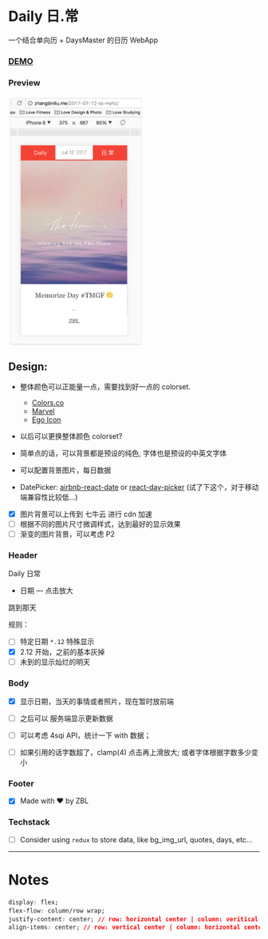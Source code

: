# Daily 日.常
一个结合单向历 + DaysMaster 的日历 WebApp

### [DEMO](http://zhangbinliu.me/2017-07-12-to-myhz/)

### Preview
<img src="screenshot.png" height="500" align="center"/>

## Design:

- 整体颜色可以正能量一点，需要找到好一点的 colorset.
  - [Colors.co](https://coolors.co/)
  - [Marvel](https://marvelapp.com/styleguide/design/color-scheme)
  - [Ego Icon](http://ego-icons.com/)

- 以后可以更换整体颜色 colorset?
- 简单点的话，可以背景都是预设的纯色, 字体也是预设的中英文字体
- 可以配置背景图片，每日数据
- DatePicker: [airbnb-react-date](https://github.com/airbnb/react-dates/blob/0eb0d046171239dd5efa06da7909c7fc34eb0b6f/src/components/SingleDatePickerInput.jsx) or [react-day-picker](http://react-day-picker.js.org/) (试了下这个，对于移动端兼容性比较低...)
- [x] 图片背景可以上传到 七牛云 进行 cdn 加速
- [ ] 根据不同的图片尺寸微调样式，达到最好的显示效果
- [ ] 渐变的图片背景，可以考虑 P2

### Header
Daily  日常

- 日期 — 点击放大

跳到那天

规则：
- [ ] 特定日期 `*.12` 特殊显示
- [x] 2.12 开始，之前的基本灰掉
- [ ] 未到的显示灿烂的明天

### Body

- [x] 显示日期，当天的事情或者照片，现在暂时放前端

- [ ] 之后可以 服务端显示更新数据

- [ ] 可以考虑 4sqi API，统计一下 with 数据；

- [ ] 如果引用的话字数超了，clamp(4) 点击再上滑放大; 或者字体根据字数多少变小

### Footer

- [x] Made with ❤️ by ZBL


### Techstack
- [ ] Consider using `redux` to store data, like bg_img_url, quotes, days, etc...


---
# Notes

```css
display: flex;
flex-flow: column/row wrap;
justify-content: center; // row: horizontal center | column: veritical center
align-items: center; // row: vertical center | column: horizontal center
```


